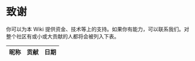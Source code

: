 # 致谢

你可以为本 Wiki 提供资金、技术等上的支持。如果你有能力，可以联系我们。对整个社区有或小或大贡献的人都将会被列入下表。

| 昵称  | 贡献  | 日期  |
|-----|-----|-----|
